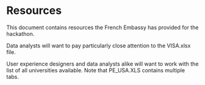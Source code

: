 # Resources

This document contains resources the French Embassy has provided for the hackathon.

Data analysts will want to pay particularly close attention to the VISA.xlsx file.

User experience designers and data analysts alike will want to work with the list of all universities available. Note that PE_USA.XLS contains multiple tabs.
